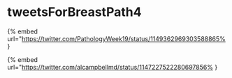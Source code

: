 # tweetsForBreastPath4

{% embed url="https://twitter.com/PathologyWeek19/status/1149362969303588865% }

{% embed url="https://twitter.com/alcampbellmd/status/1147227522280697856% }

